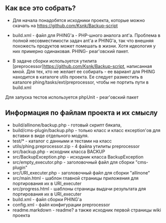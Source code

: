 ## Как все это собрать?

*   Для начала понадобятся исходники проекта, которые можно скачать на
<https://github.com/Ksnk/Backup-script>

*   build.xml - файл для PHING'а - PHP-шного аналога ant'а. Проблема в полной несовместимости
задач ant'a и PHING'а, так что внешняя похожесть продуктов может помешать в жизни. Хотя
идеология у них примерно одинаковая. PHING- pear'овский пакет.

*   В задаче сборки используется утилита [preprocessor]<https://github.com/Ksnk/Backup-script>,
написанная мной. Для тех, кто не желает ее собирать - ее вариант для PHING
находится в каталоге utils проекта. Ее следует разместить в каталоге
phing/tasks/ext/preprocessor, чтобы не портить пути в build.xml

Для запуска тестов используется phpUnit - pear'овский пакет

## Информация по файлам проекта и их смыслу

*   build/allinone/backup.php - готовый скрипт бякапа,
*   build/cms-plugin/backup.php - только класс и класс exception'ов для вставки в виде отдельного модуля.
*   test/* - каталог с данными и тестами на класс
*   utils/phing.preprocessor.zip - 4 файла утилиты preprocessor
*   src/backup.php - исходник класса BACKUP
*   src/BackupException.php - исходник класса BackupException
*   src/empty_executor.php - заголовочный файл для сборки "cms-plugin"
*   src/URI_executer.php - заголовочный файл для сборки "allinone"
*   src/main.html - шаблон главной страницы приложения для портирования их в URI_executer
*   src/progress.html - шаблоны страницы выдачи результата для портирования их в URI_executer
*   build.xml - файл сборки PHING'а
*   config.xml - файл конфигурации preprocessor
*   readme.markdown - readme? а также исходник первой страницы wiki проекта




